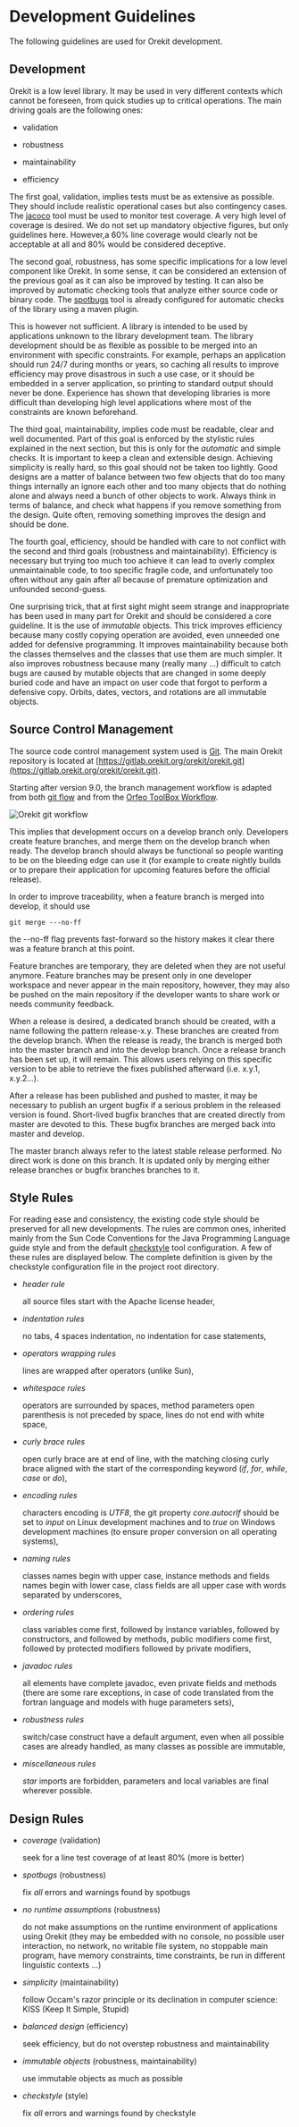 <!--- Copyright 2002-2020 CS GROUP
  Licensed under the Apache License, Version 2.0 (the "License");
  you may not use this file except in compliance with the License.
  You may obtain a copy of the License at

    http://www.apache.org/licenses/LICENSE-2.0

  Unless required by applicable law or agreed to in writing, software
  distributed under the License is distributed on an "AS IS" BASIS,
  WITHOUT WARRANTIES OR CONDITIONS OF ANY KIND, either express or implied.
  See the License for the specific language governing permissions and
  limitations under the License.
-->

# Development Guidelines

The following guidelines are used for Orekit development.

## Development

Orekit is a low level library. It may be used in very different
contexts which cannot be foreseen, from quick studies up to critical
operations. The main driving goals are the following ones:

  * validation

  * robustness

  * maintainability

  * efficiency

The first goal, validation, implies tests must be as extensive as possible.
They should include realistic operational cases but also contingency cases.
The [jacoco](http://www.eclemma.org/jacoco/) tool must be used to
monitor test coverage. A very high level of coverage is desired. We do not
set up mandatory objective figures, but only guidelines here. However,a 60%
line coverage would clearly not be acceptable at all and 80% would be considered
deceptive.

The second goal, robustness, has some specific implications for a low level
component like Orekit. In some sense, it can be considered an extension of the
previous goal as it can also be improved by testing. It can also be improved
by automatic checking tools that analyze either source code or binary code. The
[spotbugs](https://spotbugs.github.io/) tool is already configured for
automatic checks of the library using a maven plugin.

This is however not sufficient. A library is intended to be used by applications
unknown to the library development team. The library development should be as
flexible as possible to be merged into an environment with specific constraints.
For example, perhaps an application should run 24/7 during months or years, so
caching all results to improve efficiency may prove disastrous in such a use case,
or it should be embedded in a server application, so printing to standard output
should never be done. Experience has shown that developing libraries is more
difficult than developing high level applications where most of the constraints
are known beforehand.

The third goal, maintainability, implies code must be readable, clear and
well documented. Part of this goal is enforced by the stylistic rules explained
in the next section, but this is only for the _automatic_ and simple checks. It
is important to keep a clean and extensible design. Achieving simplicity is
really hard, so this goal should not be taken too lightly. Good designs are a
matter of balance between two few objects that do too many things internally
an ignore each other and too many objects that do nothing alone and always need
a bunch of other objects to work. Always think in terms of balance, and check
what happens if you remove something from the design. Quite often, removing something
improves the design and should be done.

The fourth goal, efficiency, should be handled with care to not conflict with the
second and third goals (robustness and maintainability). Efficiency is necessary but
trying too much too achieve it can lead to overly complex unmaintainable code, to too
specific fragile code, and unfortunately too often without any gain after all because
of premature optimization and unfounded second-guess.

One surprising trick, that at first sight might seem strange and inappropriate has
been used in many part for Orekit and should be considered a core guideline. It
is the use of _immutable_ objects. This trick improves efficiency because many costly
copying operation are avoided, even unneeded one added for defensive programming. It
improves maintainability because both the classes themselves and the classes that use
them are much simpler. It also improves robustness because many (really many ...)
difficult to catch bugs are caused by mutable objects that are changed in some deeply
buried code and have an impact on user code that forgot to perform a defensive copy.
Orbits, dates, vectors, and rotations are all immutable objects.

## Source Control Management

The source code control management system used is [Git](http://git-scm.com/). The
main Orekit repository is located at [https://gitlab.orekit.org/orekit/orekit.git](https://gitlab.orekit.org/orekit/orekit.git).

Starting after version 9.0, the branch management workflow is adapted from
both [git flow](http://nvie.com/posts/a-successful-git-branching-model/)
and from the [Orfeo ToolBox Workflow](https://wiki.orfeo-toolbox.org/index.php/Git#Workflow).

![Orekit git workflow](./images/orekit-git-flow.png)

This implies that development occurs on a develop branch only.
Developers create feature branches, and merge them on the develop
branch when ready. The develop branch should always be functional
so people wanting to be on the bleeding edge can use it (for example
to create nightly builds or to prepare their application for upcoming
features before the official release).

In order to improve traceability, when a feature branch is merged into
develop, it should use

    git merge ---no-ff

the --no-ff flag prevents fast-forward so the history makes it clear there
was a feature branch at this point.

Feature branches are temporary, they are deleted when they are not useful anymore.
Feature branches may be present only in one developer workspace and never appear
in the main repository, however, they may also be pushed on the main repository
if the developer wants to share work or needs community feedback.

When a release is desired, a dedicated branch should be created, with a name
following the pattern release-x.y. These branches are created from the
develop branch. When the release is ready, the branch is merged both into the
master branch and into the develop branch. Once a release branch has been set
up, it will remain. This allows users relying on this specific version to be
able to retrieve the fixes published afterward (i.e. x.y.1, x.y.2...).

After a release has been published and pushed to master, it may be necessary
to publish an urgent bugfix if a serious problem in the released version is
found. Short-lived bugfix branches that are created directly from master are
devoted to this. These bugfix branches are merged back into master and develop.

The master branch always refer to the latest stable release performed. No
direct work is done on this branch. It is updated only by merging either
release branches or bugfix branches branches to it.


## Style Rules

For reading ease and consistency, the existing code style should be
preserved for all new developments. The rules are common ones, inherited
mainly from the Sun Code Conventions for the Java Programming Language guide style and
from the default [checkstyle](http://checkstyle.sourceforge.net/) tool
configuration. A few of these rules are displayed below. The complete
definition is given by the checkstyle configuration file in the project
root directory.

* *header rule*

  all source files start with the Apache license header,

* *indentation rules*

  no tabs, 4 spaces indentation, no indentation for case statements,

* *operators wrapping rules*

  lines are wrapped after operators (unlike Sun),

* *whitespace rules*

  operators are surrounded by spaces, method parameters open parenthesis
  is not preceded by space, lines do not end with white space,

* *curly brace rules*

  open curly brace are at end of line, with the matching closing curly brace
  aligned with the start of the corresponding keyword (_if_, _for_,
  _while_, _case_ or _do_),

* *encoding rules*

  characters encoding is _UTF8_, the git property _core.autocrlf_ should be
  set to _input_ on Linux development machines and to _true_ on Windows
  development machines (to ensure proper conversion on all operating systems),

* *naming rules*

  classes names begin with upper case, instance methods and fields
  names begin with lower case, class fields are all upper case with
  words separated by underscores,

* *ordering rules*

  class variables come first, followed by instance variables, followed
  by constructors, and followed by methods, public modifiers come first,
  followed by protected modifiers followed by private modifiers,

* *javadoc rules*

  all elements have complete javadoc, even private fields and methods
  (there are some rare exceptions, in case of code translated from
  the fortran language and models with huge parameters sets),

* *robustness rules*

  switch/case construct have a default argument, even when all possible
  cases are already handled, as many classes as possible are immutable,

* *miscellaneous rules*

  _star_ imports are forbidden, parameters and local variables are final
  wherever possible.

## Design Rules

* *coverage* (validation)

  seek for a line test coverage of at least 80% (more is better)

* *spotbugs* (robustness)

  fix _all_ errors and warnings found by spotbugs

* *no runtime assumptions* (robustness)

   do not make assumptions on the runtime environment of applications using Orekit
   (they may be embedded with no console, no possible user interaction, no network,
   no writable file system, no stoppable main program, have memory constraints,
   time constraints, be run in different linguistic contexts ...)

* *simplicity* (maintainability)

   follow Occam's razor principle or its declination in computer science: KISS (Keep It Simple, Stupid)

* *balanced design* (efficiency)

   seek efficiency, but do not overstep robustness and maintainability

* *immutable objects* (robustness, maintainability)

  use immutable objects as much as possible

* *checkstyle* (style)

  fix _all_ errors and warnings found by checkstyle
